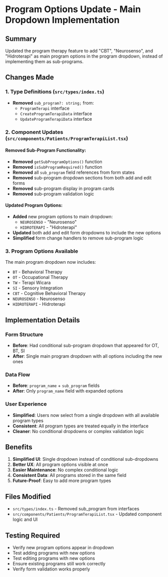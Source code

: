 # Program Options Update - Main Dropdown Implementation

## Summary
Updated the program therapy feature to add "CBT", "Neurosenso", and "Hidroterapi" as main program options in the program dropdown, instead of implementing them as sub-programs.

## Changes Made

### 1. Type Definitions (`src/types/index.ts`)
- **Removed** `sub_program?: string;` from:
  - `ProgramTerapi` interface
  - `CreateProgramTerapiData` interface  
  - `UpdateProgramTerapiData` interface

### 2. Component Updates (`src/components/Patients/ProgramTerapiList.tsx`)

#### Removed Sub-Program Functionality:
- **Removed** `getSubProgramOptions()` function
- **Removed** `isSubProgramRequired()` function
- **Removed** all `sub_program` field references from form states
- **Removed** sub-program dropdown sections from both add and edit forms
- **Removed** sub-program display in program cards
- **Removed** sub-program validation logic

#### Updated Program Options:
- **Added** new program options to main dropdown:
  - `NEUROSENSO` - "Neurosenso"
  - `HIDROTERAPI` - "Hidroterapi"
- **Updated** both add and edit form dropdowns to include the new options
- **Simplified** form change handlers to remove sub-program logic

### 3. Program Options Available
The main program dropdown now includes:
- `BT` - Behavioral Therapy
- `OT` - Occupational Therapy  
- `TW` - Terapi Wicara
- `SI` - Sensory Integration
- `CBT` - Cognitive Behavioral Therapy
- `NEUROSENSO` - Neurosenso
- `HIDROTERAPI` - Hidroterapi

## Implementation Details

### Form Structure
- **Before**: Had conditional sub-program dropdown that appeared for OT, BT, SI
- **After**: Single main program dropdown with all options including the new ones

### Data Flow
- **Before**: `program_name` + `sub_program` fields
- **After**: Only `program_name` field with expanded options

### User Experience
- **Simplified**: Users now select from a single dropdown with all available program types
- **Consistent**: All program types are treated equally in the interface
- **Cleaner**: No conditional dropdowns or complex validation logic

## Benefits
1. **Simplified UI**: Single dropdown instead of conditional sub-dropdowns
2. **Better UX**: All program options visible at once
3. **Easier Maintenance**: No complex conditional logic
4. **Consistent Data**: All programs stored in the same field
5. **Future-Proof**: Easy to add more program types

## Files Modified
- `src/types/index.ts` - Removed sub_program from interfaces
- `src/components/Patients/ProgramTerapiList.tsx` - Updated component logic and UI

## Testing Required
- Verify new program options appear in dropdown
- Test adding programs with new options
- Test editing programs with new options
- Ensure existing programs still work correctly
- Verify form validation works properly 